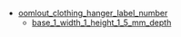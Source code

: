 * [oomlout_clothing_hanger_label_number](oomlout_clothing_hanger_label_number)
  * [base_1_width_1_height_1_5_mm_depth](oomlout_clothing_hanger_label_number/base_1_width_1_height_1_5_mm_depth)
